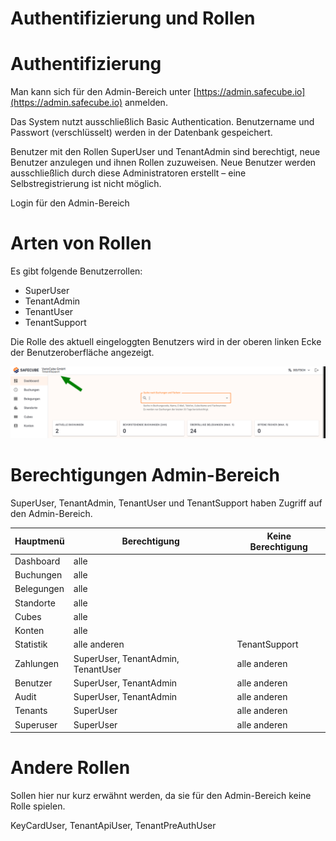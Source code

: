 # Authentifizierung und Rollen

# Authentifizierung

Man kann sich für den Admin-Bereich unter [https://admin.safecube.io](https://admin.safecube.io) anmelden.

Das System nutzt ausschließlich Basic Authentication. Benutzername und Passwort (verschlüsselt) werden  in der Datenbank gespeichert.

Benutzer mit den Rollen SuperUser und TenantAdmin sind berechtigt, neue Benutzer anzulegen und ihnen Rollen zuzuweisen. Neue Benutzer werden ausschließlich durch diese Administratoren erstellt – eine Selbstregistrierung ist nicht möglich.

Login für den Admin-Bereich

<ImageCaption
  src="../admin/assets/authentifizierung%20und%20rollen/grafik.png"
  caption="Login für den Admin-Bereich"
  alt="Passwort zurücksetzen"
/>

# Arten von Rollen

Es gibt folgende Benutzerrollen:

- SuperUser
- TenantAdmin
- TenantUser
- TenantSupport

Die Rolle des aktuell eingeloggten Benutzers wird in der oberen linken Ecke der Benutzeroberfläche angezeigt.

![grafik.png](assets/authentifizierung%20und%20rollen/grafik%201.png)

# Berechtigungen Admin-Bereich

SuperUser, TenantAdmin, TenantUser und TenantSupport haben Zugriff auf den Admin-Bereich.

| Hauptmenü | Berechtigung | Keine Berechtigung |
| --- | --- | --- |
| Dashboard | alle |  |
| Buchungen | alle |  |
| Belegungen | alle  |  |
| Standorte | alle |  |
| Cubes | alle |  |
| Konten | alle |  |
| Statistik | alle anderen | TenantSupport |
| Zahlungen | SuperUser, TenantAdmin, TenantUser | alle anderen |
| Benutzer | SuperUser, TenantAdmin | alle anderen |
| Audit | SuperUser, TenantAdmin | alle anderen |
| Tenants | SuperUser | alle anderen |
| Superuser | SuperUser | alle anderen |

# Andere Rollen

Sollen hier nur kurz erwähnt werden, da sie für den Admin-Bereich keine Rolle spielen.

KeyCardUser, TenantApiUser, TenantPreAuthUser